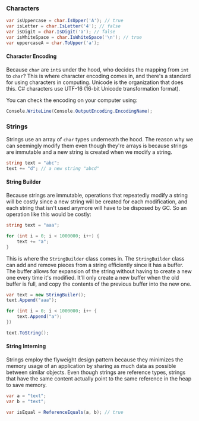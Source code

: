 ### Characters

```cs
var isUppercase = char.IsUpper('A'); // true
var isLetter = char.IsLetter('4'); // false
var isDigit = char.IsDigit('a'); // false
var isWhiteSpace = char.IsWhiteSpace('\n'); // true
var uppercaseA = char.ToUpper('a');
```

#### Character Encoding
Because `char` are `int`s under the hood, who decides the mapping from `int` to `char`? This is where character encoding comes in, and there's a standard for using characters in computing. Unicode is the organization that does this. C# characters use UTF-16 (16-bit Unicode transformation format). 

You can check the encoding on your computer using:
```cs
Console.WriteLine(Console.OutputEncoding.EncodingName);
```

### Strings
Strings use an array of `char` types underneath the hood. The reason why we can seemingly modify them even though they're arrays is because strings are immutable and a new string is created when we modify a string.

```cs
string text = "abc";
text += "d"; // a new string "abcd"
```


#### String Builder
Because strings are immutable, operations that repeatedly modify a string will be costly since a new string will be created for each modification, and each string that isn't used anymore will have to be disposed by GC. So an operation like this would be costly:
```cs
string text = "aaa";

for (int i = 0; i < 1000000; i++) {
	text += "a";	
}
```

This is where the `StringBuilder` class comes in. The `StringBuilder` class can add and remove pieces from a string efficiently since it has a buffer. The buffer allows for expansion of the string without having to create a new one every time it's modified. It'll only create a new buffer when the old buffer is full, and copy the contents of the previous buffer into the new one.
```cs
var text = new StringBuiler();
text.Append("aaa");

for (int i = 0; i < 1000000; i++ {
	text.Append("a");
})

text.ToString();
```

#### String Interning
Strings employ the flyweight design pattern because they minimizes the memory usage of an application by sharing as much data as possible between similar objects. Even though strings are reference types, strings that have the same content actually point to the same reference in the heap to save memory.
```cs
var a = "text";
var b = "text";

var isEqual = ReferenceEquals(a, b); // true
```

